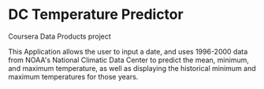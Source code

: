 # DC Temperature Predictor
Coursera Data Products project

This Application allows the user to input a date, and uses 1996-2000
data from NOAA's National Climatic Data Center to predict
the mean, minimum, and maximum temperature, as well as displaying the
historical minimum and maximum temperatures for those years.